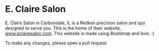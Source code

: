 # E. Claire Salon
E. Claire Salon in Carbondale, IL is a Redken precision salon and spa designed to serve you. This is the home of their website, www.eclairesalon.com. This website is made using Bootstrap and love. :)

To make any changes, please open a pull request.
